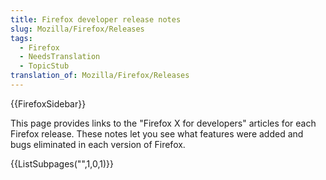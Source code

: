 ```yaml
---
title: Firefox developer release notes
slug: Mozilla/Firefox/Releases
tags:
  - Firefox
  - NeedsTranslation
  - TopicStub
translation_of: Mozilla/Firefox/Releases
---
```

{{FirefoxSidebar}}

This page provides links to the "Firefox X for developers" articles for each Firefox release. These notes let you see what features were added and bugs eliminated in each version of Firefox.

{{ListSubpages("",1,0,1)}}
